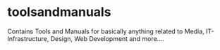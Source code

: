 # toolsandmanuals
Contains Tools and Manuals for basically anything related to Media, IT-Infrastructure, Design, Web Development and more....
